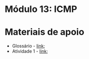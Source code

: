 # Módulo 13: ICMP

# Materiais de apoio

- Glossário - [link](./Glossário.md);
- Atividade 1 - [link](./Atividade1/);
<!-- - Atividade 2 - [link](./Atividade2/); -->
<!-- - Atividade 3 - [link](./Atividade3/). -->